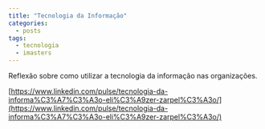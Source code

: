 ```yaml
---
title: "Tecnologia da Informação"
categories:
  - posts
tags:
  - tecnologia
  - imasters
---
```



Reflexão sobre como utilizar a tecnologia da informação nas organizações.

[https://www.linkedin.com/pulse/tecnologia-da-informa%C3%A7%C3%A3o-eli%C3%A9zer-zarpel%C3%A3o/](https://www.linkedin.com/pulse/tecnologia-da-informa%C3%A7%C3%A3o-eli%C3%A9zer-zarpel%C3%A3o/)
